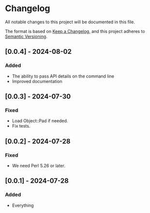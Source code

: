 # Changelog

All notable changes to this project will be documented in this file.

The format is based on [Keep a Changelog](https://keepachangelog.com/en/1.1.0/),
and this project adheres to [Semantic Versioning](https://semver.org/spec/v2.0.0.html).

## [0.0.4] - 2024-08-02

### Added

- The ability to pass API details on the command line
- Improved documentation

## [0.0.3] - 2024-07-30

### Fixed

- Load Object::Pad if needed.
- Fix tests.

## [0.0.2] - 2024-07-28

### Fixed

- We need Perl 5.26 or later.

## [0.0.1] - 2024-07-28

### Added 

- Everything

